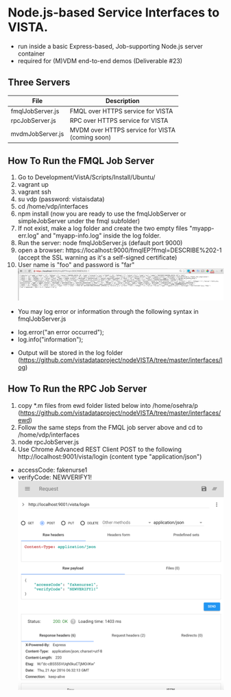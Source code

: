 # Node.js-based Service Interfaces to VISTA.
  * run inside a basic Express-based, Job-supporting Node.js server container
  * required for (M)VDM end-to-end demos (Deliverable #23)

## Three Servers
File | Description
--- | --- 
fmqlJobServer.js | FMQL over HTTPS service for VISTA
rpcJobServer.js | RPC over HTTPS service for VISTA
mvdmJobServer.js | MVDM over HTTPS service for VISTA <br> (coming soon)

## How To Run the FMQL Job Server
1. Go to Development/VistA/Scripts/Install/Ubuntu/  
2. vagrant up
3. vagrant ssh
4. su vdp  (password: vistaisdata) 
5. cd /home/vdp/interfaces
6. npm install   (now you are ready to use the fmqlJobServer or simpleJobServer under the fmql subfolder)
7. If not exist, make a log folder and create the two empty files "myapp-err.log" and "myapp-info.log" inside the log folder.
8. Run the server: node fmqlJobServer.js (default port 9000)
9. open a browser: https://localhost:9000/fmqlEP?fmql=DESCRIBE%202-1  (accept the SSL warning as it's a self-signed certificate)
10. User name is "foo" and password is "far"
![Schema Opener](/interfaces/images/sslDescribe.png?raw=true)
  * You may log error or information through the following syntax in fmqlJobServer.js  
  + log.error("an error occurred");  
  + log.info("information");       
  * Output will be stored in the log folder (https://github.com/vistadataproject/nodeVISTA/tree/master/interfaces/log)


## How To Run the RPC Job Server
1. copy *.m files from ewd folder listed below into /home/osehra/p (https://github.com/vistadataproject/nodeVISTA/tree/master/interfaces/ewd)
2. Follow the same steps from the FMQL job server above and cd to /home/vdp/interfaces
3. node rpcJobServer.js
4. Use Chrome Advanced REST Client POST to the following http://localhost:9001/vista/login (content type "application/json")
  * accessCode: fakenurse1
  * verifyCode: NEWVERIFY1!
![RPC JOB](/interfaces/images/ChromeAdvancedRESTClient.png?raw=true)

   
